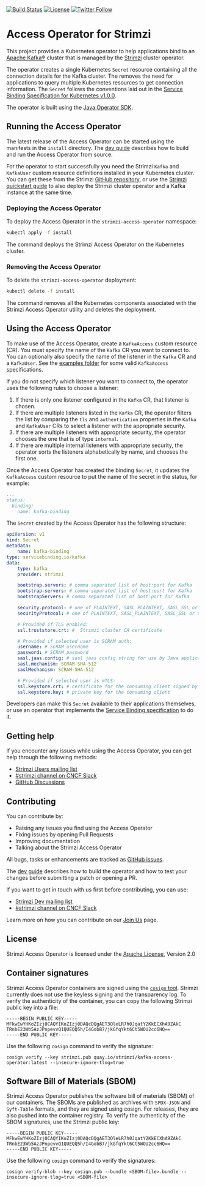 [![Build Status](https://dev.azure.com/cncf/strimzi/_apis/build/status%2Faccess-operator%2Faccess-operator?branchName=main)](https://dev.azure.com/cncf/strimzi/_build/latest?definitionId=51&branchName=main)
[![License](https://img.shields.io/badge/license-Apache--2.0-blue.svg)](http://www.apache.org/licenses/LICENSE-2.0)
[![Twitter Follow](https://img.shields.io/twitter/follow/strimziio?style=social)](https://twitter.com/strimziio)

# Access Operator for Strimzi

This project provides a Kubernetes operator to help applications bind to an [Apache Kafka®](https://kafka.apache.org) cluster that is managed by the [Strimzi](https://strimzi.io) cluster operator.

The operator creates a single Kubernetes `Secret` resource containing all the connection details for the Kafka cluster.
The removes the need for applications to query multiple Kubernetes resources to get connection information.
The `Secret` follows the conventions laid out in the [Service Binding Specification for Kubernetes v1.0.0](https://servicebinding.io/spec/core/1.0.0/).

The operator is built using the [Java Operator SDK](https://github.com/java-operator-sdk/java-operator-sdk).

## Running the Access Operator

The latest release of the Access Operator can be started using the manifests in the `install` directory.
The [dev guide](https://github.com/strimzi/kafka-access-operator/blob/main/development-docs/DEV_GUIDE.md) describes how to build and run the Access Operator from source.

For the operator to start successfully you need the Strimzi `Kafka` and `KafkaUser` custom resource definitions installed in your Kubernetes cluster.
You can get these from the Strimzi [GitHub repository](https://github.com/strimzi/strimzi-kafka-operator/tree/main/install/cluster-operator),
or use the [Strimzi quickstart guide](https://strimzi.io/quickstarts/) to also deploy the Strimzi cluster operator and a Kafka instance at the same time.

### Deploying the Access Operator

To deploy the Access Operator in the `strimzi-access-operator` namespace:

```bash
kubectl apply -f install
```

The command deploys the Strimzi Access Operator on the Kubernetes cluster.

### Removing the Access Operator

To delete the `strimzi-access-operator` deployment:

```bash
kubectl delete -f install
```

The command removes all the Kubernetes components associated with the Strimzi Access Operator utility and deletes the deployment.

## Using the Access Operator

To make use of the Access Operator, create a `KafkaAccess` custom resource (CR).
You must specify the name of the `Kafka` CR you want to connect to.
You can optionally also specify the name of the listener in the `Kafka` CR and a `KafkaUser`.
See the [examples folder](https://github.com/strimzi/kafka-access-operator/tree/main/examples) for some valid `KafkaAccess` specifications.

If you do not specify which listener you want to connect to, the operator uses the following rules to choose a listener:
1. If there is only one listener configured in the `Kafka` CR, that listener is chosen.
2. If there are multiple listeners listed in the `Kafka` CR, the operator filters the list by comparing the `tls` and `authentication` properties in the `Kafka` and `KafkaUser` CRs to select a listener with the appropriate security.
3. If there are multiple listeners with appropriate security, the operator chooses the one that is of type `internal`.
4. If there are multiple internal listeners with appropriate security, the operator sorts the listeners alphabetically by name, and chooses the first one.

Once the Access Operator has created the binding `Secret`, it updates the `KafkaAccess` custom resource to put the name of the secret in the status, for example:

```yaml
...
status:
  binding:
    name: kafka-binding
```

The `Secret` created by the Access Operator has the following structure:

```yaml
apiVersion: v1
kind: Secret
metadata:
    name: kafka-binding
type: servicebinding.io/kafka
data:
    type: kafka
    provider: strimzi

    bootstrap.servers: # comma separated list of host:port for Kafka
    bootstrap-servers: # comma separated list of host:port for Kafka
    bootstrapServers: # comma separated list of host:port for Kafka

    security.protocol: # one of PLAINTEXT, SASL_PLAINTEXT, SASL_SSL or SSL
    securityProtocol: # one of PLAINTEXT, SASL_PLAINTEXT, SASL_SSL or SSL

    # Provided if TLS enabled:
    ssl.truststore.crt: #  Strimzi cluster CA certificate

    # Provided if selected user is SCRAM auth:
    username: # SCRAM username
    password: # SCRAM password
    sasl.jaas.config: # sasl jaas config string for use by Java applications
    sasl.mechanism: SCRAM-SHA-512
    saslMechanism: SCRAM-SHA-512

    # Provided if selected user is mTLS:
    ssl.keystore.crt: # certificate for the consuming client signed by the clients' CA
    ssl.keystore.key: # private key for the consuming client
```

Developers can make this `Secret` available to their applications themselves, or use an operator that implements the [Service Binding specification](https://servicebinding.io/spec/core/1.0.0/) to do it.

## Getting help

If you encounter any issues while using the Access Operator, you can get help through the following methods:

- [Strimzi Users mailing list](https://lists.cncf.io/g/cncf-strimzi-users/topics)
- [#strimzi channel on CNCF Slack](https://slack.cncf.io/)
- [GitHub Discussions](https://github.com/orgs/strimzi/discussions)

## Contributing

You can contribute by:
- Raising any issues you find using the Access Operator
- Fixing issues by opening Pull Requests
- Improving documentation
- Talking about the Strimzi Access Operator

All bugs, tasks or enhancements are tracked as [GitHub issues](https://github.com/strimzi/kafka-access-operator/issues).

The [dev guide](https://github.com/strimzi/kafka-access-operator/blob/main/development-docs/DEV_GUIDE.md) describes how to build the operator and how to test your changes before submitting a patch or opening a PR.

If you want to get in touch with us first before contributing, you can use:

- [Strimzi Dev mailing list](https://lists.cncf.io/g/cncf-strimzi-dev/topics)
- [#strimzi channel on CNCF Slack](https://slack.cncf.io/)

Learn more on how you can contribute on our [Join Us](https://strimzi.io/join-us/) page.

## License

Strimzi Access Operator is licensed under the [Apache License](./LICENSE), Version 2.0

## Container signatures

Strimzi Access Operator containers are signed using the [`cosign` tool](https://github.com/sigstore/cosign).
Strimzi currently does not use the keyless signing and the transparency log.
To verify the authenticity of the container, you can copy the following Strimzi public key into a file:

```
-----BEGIN PUBLIC KEY-----
MFkwEwYHKoZIzj0CAQYIKoZIzj0DAQcDQgAET3OleLR7h0JqatY2KkECXhA9ZAkC
TRnbE23Wb5AzJPnpevvQ1QUEQQ5h/I4GobB7/jkGfqYkt6Ct5WOU2cc6HQ==
-----END PUBLIC KEY-----
```

Use the following `cosign` command to verify the signature:

```
cosign verify --key strimzi.pub quay.io/strimzi/kafka-access-operator:latest --insecure-ignore-tlog=true
```

## Software Bill of Materials (SBOM)

Strimzi Access Operator publishes the software bill of materials (SBOM) of our containers.
The SBOMs are published as archives with `SPDX-JSON` and `Syft-Table` formats, and they are signed using cosign.
For releases, they are also pushed into the container registry.
To verify the authenticity of the SBOM signatures, use the Strimzi public key:

```
-----BEGIN PUBLIC KEY-----
MFkwEwYHKoZIzj0CAQYIKoZIzj0DAQcDQgAET3OleLR7h0JqatY2KkECXhA9ZAkC
TRnbE23Wb5AzJPnpevvQ1QUEQQ5h/I4GobB7/jkGfqYkt6Ct5WOU2cc6HQ==
-----END PUBLIC KEY-----
```

Use the following `cosign` command to verify the signatures:

```
cosign verify-blob --key cosign.pub --bundle <SBOM-file>.bundle --insecure-ignore-tlog=true <SBOM-file>
```
